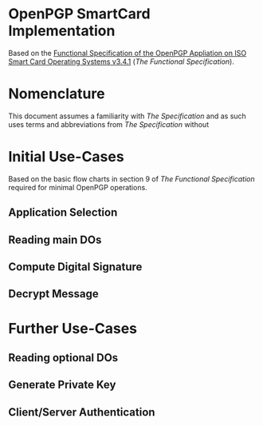 # OpenPGP SmartCard Implementation

Based on the [Functional Specification of the OpenPGP Appliation on ISO Smart Card Operating Systems v3.4.1](https://gnupg.org/ftp/specs/OpenPGP-smart-card-application-3.4.1.pdf) (_The Functional Specification_).

# Nomenclature

This document assumes a familiarity with _The Specification_ and as such uses terms and abbreviations from _The Specification_ without 

# Initial Use-Cases

Based on the basic flow charts in section 9 of _The Functional Specification_ required for minimal OpenPGP operations.

## Application Selection

## Reading main DOs

## Compute Digital Signature

## Decrypt Message

# Further Use-Cases

## Reading optional DOs

## Generate Private Key

## Client/Server Authentication

